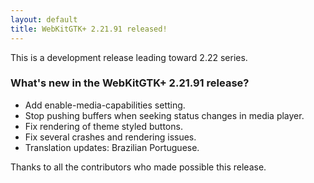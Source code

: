 ```yaml
---
layout: default
title: WebKitGTK+ 2.21.91 released!
---
```


This is a development release leading toward 2.22 series.

### What's new in the WebKitGTK+ 2.21.91 release?

 - Add enable-media-capabilities setting.
 - Stop pushing buffers when seeking status changes in media player.
 - Fix rendering of theme styled buttons.
 - Fix several crashes and rendering issues.
 - Translation updates: Brazilian Portuguese.

Thanks to all the contributors who made possible this release.
